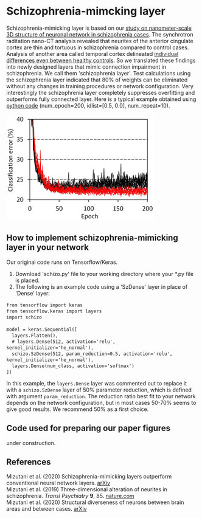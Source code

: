 # Schizophrenia-mimcking layer
Schizophrenia-mimicking layer is based on our [study on nanometer-scale 3D structure of neuronal network in schizophrenia cases](https://www.nature.com/articles/s41398-019-0427-4). The synchrotron raditation nano-CT analysis revealed that neurites of the anterior cingulate cortex are thin and tortuous in schizophrenia compared to control cases. Analysis of another area called temporal cortex delineated [individual differences even between healthy controls](https://arxiv.org/abs/2007.00212). So we translated these findings into newly designed layers that mimic connection impairment in schizophrenia. We call them 'schizophrenia layer'. Test calculations using the schizophrenia layer indicated that 80% of weights can be eliminated without any changes in training procedures or network configuration. Very interestingly the schizophrenia layer completely suppresses overfitting and outperforms fully connected layer. Here is a typical example obtained using [python code](paperfig/CIFAR10_CNNSchizo200910.py) (num_epoch=200, idlist=\[0.5, 0.0\], num_repeat=10). <BR><BR>
![training example](paperfigs/CIFAR_CNN_ConcurrTraj200913.png)

## How to implement schizophrenia-mimicking layer in your network
Our original code runs on Tensorflow/Keras. 
1. Download 'schizo.py' file to your working directory where your *.py file is placed. 
2. The following is an example code using a 'SzDense' layer in place of 'Dense' layer: 
```
from tensorflow import keras
from tensorflow.keras import layers
import schizo

model = keras.Sequential([
  layers.Flatten(),
  # layers.Dense(512, activation='relu', kernel_initializer='he_normal'),
  schizo.SzDense(512, param_reduction=0.5, activation='relu', kernel_initializer='he_normal'),
  layers.Dense(num_class, activation='softmax')
])
```
In this example, the `layers.Dense` layer was commented out to replace it with a `schizo.SzDense` layer of 50% parameter reduction, which is defined with argument `param_reduction`. The reduction ratio best fit to your network depends on the network configuration, but in most cases 50-70% seems to give good results. We recommend 50% as a first choice. 

## Code used for preparing our paper figures
under construction.

## References
Mizutani et al. (2020) Schizophrenia-mimicking layers outperform conventional neural network layers. [arXiv](https://arxiv.org/abs/2009.10887)<BR>
Mizutani et al. (2019) Three-dimensional alteration of neurites in schizophrenia. <i>Transl Psychiatry</i> <b>9</b>, 85. [nature.com](https://www.nature.com/articles/s41398-019-0427-4)<BR>
Mizutani et al. (2020) Structural diverseness of neurons between brain areas and between cases. [arXiv](https://arxiv.org/abs/2007.00212)<BR>

